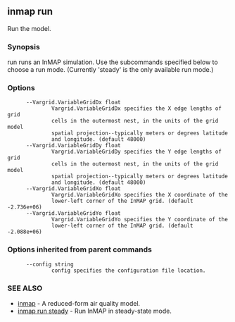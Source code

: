 ## inmap run

Run the model.

### Synopsis


run runs an InMAP simulation. Use the subcommands specified below to
choose a run mode. (Currently 'steady' is the only available run mode.)

### Options

```
      --Vargrid.VariableGridDx float   
              Vargrid.VariableGridDx specifies the X edge lengths of grid
              cells in the outermost nest, in the units of the grid model
              spatial projection--typically meters or degrees latitude
              and longitude. (default 48000)
      --Vargrid.VariableGridDy float   
              Vargrid.VariableGridDy specifies the Y edge lengths of grid
              cells in the outermost nest, in the units of the grid model
              spatial projection--typically meters or degrees latitude
              and longitude. (default 48000)
      --Vargrid.VariableGridXo float   
              Vargrid.VariableGridXo specifies the X coordinate of the
              lower-left corner of the InMAP grid. (default -2.736e+06)
      --Vargrid.VariableGridYo float   
              Vargrid.VariableGridYo specifies the Y coordinate of the
              lower-left corner of the InMAP grid. (default -2.088e+06)
```

### Options inherited from parent commands

```
      --config string   
              config specifies the configuration file location.
```

### SEE ALSO
* [inmap](inmap.md)	 - A reduced-form air quality model.
* [inmap run steady](inmap_run_steady.md)	 - Run InMAP in steady-state mode.

